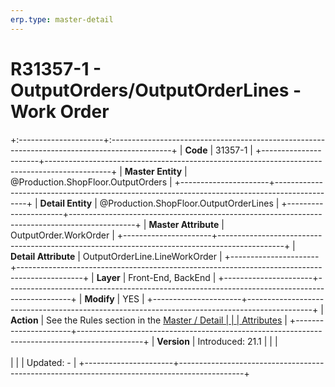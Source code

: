 ```yaml
---
erp.type: master-detail
---
```


# R31357-1 - OutputOrders/OutputOrderLines - Work Order
+:---------------------+:---------------------------------------------------------------------------------------------+
| **Code**             | 31357-1                                                                                      |
+----------------------+----------------------------------------------------------------------------------------------+
| **Master Entity**    | @Production.ShopFloor.OutputOrders                                                           |
+----------------------+----------------------------------------------------------------------------------------------+
| **Detail Entity**    | @Production.ShopFloor.OutputOrderLines                                                       |
+----------------------+----------------------------------------------------------------------------------------------+
| **Master Attribute** | OutputOrder.WorkOrder                                                                        |
+----------------------+----------------------------------------------------------------------------------------------+
| **Detail Attribute** | OutputOrderLine.LineWorkOrder                                                                |
+----------------------+----------------------------------------------------------------------------------------------+
| **Layer**            | Front-End, BackEnd                                                                           |
+----------------------+----------------------------------------------------------------------------------------------+
| **Modify**           | YES                                                                                          |
+----------------------+----------------------------------------------------------------------------------------------+
| **Action**           | See the Rules section in the [Master / Detail                                                |
|                      | Attributes](xref:master-detail)                                                              |
+----------------------+----------------------------------------------------------------------------------------------+
| **Version**          | Introduced: 21.1                                                                             |
|                      | <br/><br/>                                                                                   |
|                      | Updated: -                                                                                   |
+----------------------+----------------------------------------------------------------------------------------------+
